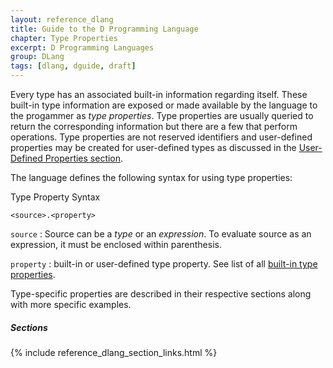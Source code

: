 ```yaml
---
layout: reference_dlang
title: Guide to the D Programming Language
chapter: Type Properties
excerpt: D Programming Languages
group: DLang
tags: [dlang, dguide, draft]
---
```


Every type has an associated built-in information regarding itself.
These built-in type information are exposed or made available by the language to the progammer as _type properties_.
Type properties are usually queried to return the corresponding information but there are a few that perform operations.
Type properties are not reserved identifiers and user-defined properties may be created for user-defined types as discussed in the [User-Defined Properties section](/dlang-guide/properties/user_defined.html).

The language defines the following syntax for using type properties:

<div markdown='1' class='syntax'>

Type Property Syntax

    <source>.<property>

`source`
: Source can be a _type_ or an _expression_.
  To evaluate source as an expression, it must be enclosed within parenthesis.

`property`
: built-in or user-defined type property.
  See list of all [built-in type properties](/dlang-guide/properties/alphabetical.html).

</div>

Type-specific properties are described in their respective sections along with more specific examples.

##### Sections
{% include reference_dlang_section_links.html %}
